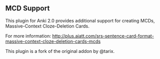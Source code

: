 MCD Support
-----------

This plugin for Anki 2.0 provides additional support for creating MCDs, Massive-Context Cloze-Deletion Cards.

For more information: http://plus.ajatt.com/srs-sentence-card-format-massive-context-cloze-deletion-cards-mcds

This plugin is a fork of the original addon by @tarix.
